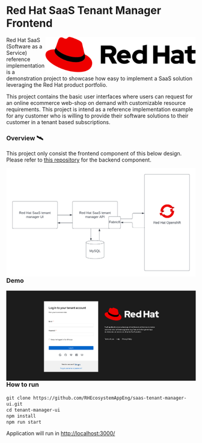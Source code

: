# Red Hat SaaS Tenant Manager Frontend

<img style="float: right;" src="./doc/img/Logo-Red_Hat-A-Standard-RGB.svg" title="Apache Kafka" width="400" align="right">

Red Hat SaaS (Software as a Service) reference implementation is a demonstration project to showcase how easy to 
implement a SaaS solution leveraging the Red Hat product portfolio. 

This project contains the basic user interfaces where users can request for an online ecommerce web-shop on demand 
with customizable resource requirements. This project is intend as a reference implementation example for any customer 
who is willing to provide their software solutions to their customer in a tenant based subscriptions.

### Overview 🛰️

This project only consist the frontend component of this below design. 
Please refer to [this repository](https://github.com/RHEcosystemAppEng/saas-tenant-manager-backend) for the backend component.

<img style="float: right;" src="./doc/img/overview.png">

### Demo
<img style="float: right;" src="./doc/img/tenant-manager-ui.gif">

### How to run

```shell
git clone https://github.com/RHEcosystemAppEng/saas-tenant-manager-ui.git
cd tenant-manager-ui
npm install
npm run start
```

Application will run in [http://localhost:3000/](http://localhost:3000/)